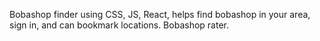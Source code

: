 Bobashop finder using CSS, JS, React, helps find bobashop in your area, sign in, and can bookmark locations. Bobashop rater.
